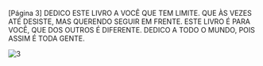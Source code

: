 [Página 3]
DEDICO ESTE LIVRO A VOCÊ QUE TEM LIMITE.
QUE ÀS VEZES ATÉ DESISTE,
MAS QUERENDO SEGUIR EM FRENTE.
ESTE LIVRO É PARA VOCÊ,
QUE DOS OUTROS É DIFERENTE.
DEDICO A TODO O MUNDO,
POIS ASSIM É TODA GENTE.

![3](./img/page_3-01.jpg)
